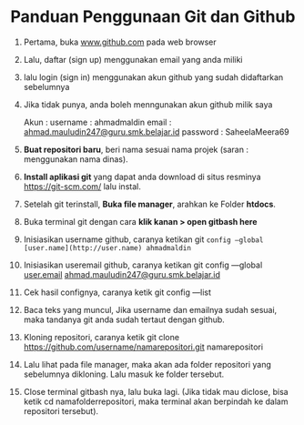 # Panduan Penggunaan Git dan Github

1. Pertama, buka www.github.com pada web browser
2. Lalu, daftar (sign up) menggunakan email yang anda miliki
3. lalu login (sign in) menggunakan akun github yang sudah didaftarkan sebelumnya
4. Jika tidak punya, anda boleh menngunakan akun github milik saya

   Akun :
   username : ahmadmaldin
   email : ahmad.mauludin247@guru.smk.belajar.id
   password : SaheelaMeera69

5. **Buat repositori baru**, beri nama sesuai nama projek (saran : menggunakan nama dinas).
6. **Install aplikasi git** yang dapat anda download di situs resminya https://git-scm.com/ lalu instal.
7. Setelah git terinstall, **Buka file manager**, arahkan ke Folder **htdocs**.
8. Buka terminal git dengan cara **klik kanan > open gitbash here**
9. Inisiasikan username github, caranya ketikan git
   `config —global [user.name](http://user.name) ahmadmaldin`
10. Inisiasikan useremail github, caranya ketikan git config —global [user.email](http://user.email) ahmad.mauludin247@guru.smk.belajar.id
11. Cek hasil confignya, caranya ketik git config —list
12. Baca teks yang muncul, Jika username dan emailnya sudah sesuai, maka tandanya git anda sudah tertaut dengan github.
13. Kloning repositori, caranya ketik git clone https://github.com/username/namarepositori.git namarepositori
14. Lalu lihat pada file manager, maka akan ada folder repositori yang sebelumnya dikloning. Lalu masuk ke folder tersebut.
15. Close terminal gitbash nya, lalu buka lagi. (Jika tidak mau diclose, bisa ketik cd namafolderrepositori, maka terminal akan berpindah ke dalam repositori tersebut).
